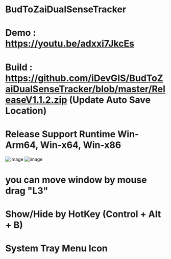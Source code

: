 # BudToZaiDualSenseTracker
# Demo : https://youtu.be/adxxi7JkcEs
# Build : https://github.com/iDevGIS/BudToZaiDualSenseTracker/blob/master/ReleaseV1.1.2.zip (Update Auto Save Location)
# Release Support Runtime Win-Arm64, Win-x64, Win-x86
![image](https://github.com/user-attachments/assets/b4d8810d-18df-4585-983b-a9fdd5c8e3ab)
![image](https://github.com/user-attachments/assets/d3ec94e9-fffa-48e8-9cb3-804e03bb1c0c)
# you can move window by mouse drag "L3"
# Show/Hide by HotKey (Control + Alt + B)
# System Tray Menu Icon
